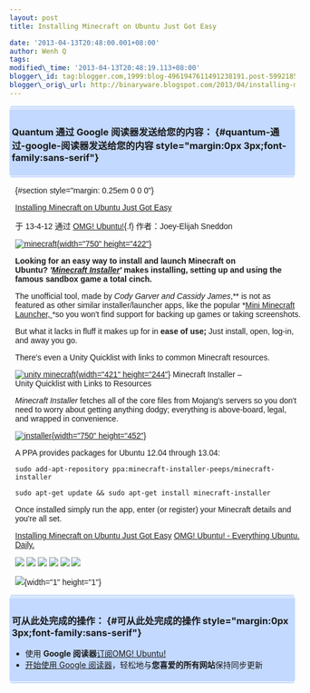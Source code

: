 ```yaml
--- 
layout: post 
title: Installing Minecraft on Ubuntu Just Got Easy

date: '2013-04-13T20:48:00.001+08:00' 
author: Wenh Q
tags:
modified\_time: '2013-04-13T20:48:19.113+08:00' 
blogger\_id: tag:blogger.com,1999:blog-4961947611491238191.post-5992185890213729606
blogger\_orig\_url: http://binaryware.blogspot.com/2013/04/installing-minecraft-on-ubuntu-just-got.html
---
```

<div
style="margin: 0px 2px; padding-top: 1px;    background-color: #c3d9ff; font-size: 1px !important;    line-height: 0px !important;">

 

</div>

<div
style="margin: 0px 1px; padding-top: 1px;    background-color: #c3d9ff; font-size: 1px !important;    line-height: 0px !important;">

 

</div>

<div style="padding: 4px; background-color: #c3d9ff;">

### Quantum 通过 Google 阅读器发送给您的内容： {#quantum-通过-google-阅读器发送给您的内容 style="margin:0px 3px;font-family:sans-serif"}

</div>

<div
style="margin: 0px 1px; padding-top: 1px;    background-color: #c3d9ff; font-size: 1px !important;    line-height: 0px !important;">

 

</div>

<div
style="margin: 0px 2px; padding-top: 1px;    background-color: #c3d9ff; font-size: 1px !important;    line-height: 0px !important;">

 

</div>

<div
style="font-family:sans-serif;overflow:auto;width:100%;margin: 0px 10px">

 {#section style="margin: 0.25em 0 0 0"}

<div>

[Installing Minecraft on Ubuntu Just Got
Easy](http://feedproxy.google.com/~r/d0od/~3/Dvad3l1Rwcw/minecraft-installer-for-ubuntu)

</div>

<div style="margin-bottom: 0.5em">

于 13-4-12 通过 [OMG! Ubuntu!](http://www.omgubuntu.co.uk){.f}
作者：Joey-Elijah Sneddon

</div>



[![minecraft](http://www.omgubuntu.co.uk/wp-content/uploads/2013/04/minecraft.jpg){width="750"
height="422"}](http://www.omgubuntu.co.uk/wp-content/uploads/2013/04/minecraft.jpg)

**Looking for an easy way to install and launch Minecraft on
Ubuntu? *'[Minecraft
Installer](https://launchpad.net/~minecraft-installer-peeps/+archive/minecraft-installer)'*
makes installing, setting up and using the famous sandbox game a total
cinch.**

The unofficial tool, made by *Cody Garver *and *Cassidy James***,** is
not as featured as other similar installer/launcher apps, like the
popular *[Mini Minecraft
Launcher, ](https://apps.ubuntu.com/cat/applications/miniminecraftlauncher/)*so
you won't find support for backing up games or taking screenshots.

But what it lacks in fluff it makes up for in **ease of use;** Just
install, open, log-in, and away you go.

There's even a Unity Quicklist with links to common Minecraft resources.

<div style="width:421px">

[![unity
minecraft](http://www.omgubuntu.co.uk/wp-content/uploads/2013/04/unity.jpg){width="421"
height="244"}](http://www.omgubuntu.co.uk/wp-content/uploads/2013/04/unity.jpg)
Minecraft Installer – Unity Quicklist with Links to Resources

</div>

*Minecraft Installer* fetches all of the core files from Mojang's
servers so you don't need to worry about getting anything dodgy;
everything is above-board, legal, and wrapped in convenience.

[![installer](http://www.omgubuntu.co.uk/wp-content/uploads/2013/04/installer.jpg){width="750"
height="452"}](http://www.omgubuntu.co.uk/wp-content/uploads/2013/04/installer.jpg)

A PPA provides packages for Ubuntu 12.04 through 13.04:

    sudo add-apt-repository ppa:minecraft-installer-peeps/minecraft-installer

    sudo apt-get update && sudo apt-get install minecraft-installer

Once installed simply run the app, enter (or register) your Minecraft
details and you're all set.

[Installing Minecraft on Ubuntu Just Got
Easy](http://www.omgubuntu.co.uk/2013/04/minecraft-installer-for-ubuntu)
[OMG! Ubuntu! - Everything Ubuntu. Daily.](http://www.omgubuntu.co.uk)

<div>

[![](http://feeds.feedburner.com/~ff/d0od?i=Dvad3l1Rwcw:pTsMM80dLUI:wBxX2hOkimM)](http://feeds.feedburner.com/~ff/d0od?a=Dvad3l1Rwcw:pTsMM80dLUI:wBxX2hOkimM)
[![](http://feeds.feedburner.com/~ff/d0od?d=I9og5sOYxJI)](http://feeds.feedburner.com/~ff/d0od?a=Dvad3l1Rwcw:pTsMM80dLUI:I9og5sOYxJI)
[![](http://feeds.feedburner.com/~ff/d0od?d=qj6IDK7rITs)](http://feeds.feedburner.com/~ff/d0od?a=Dvad3l1Rwcw:pTsMM80dLUI:qj6IDK7rITs)
[![](http://feeds.feedburner.com/~ff/d0od?i=Dvad3l1Rwcw:pTsMM80dLUI:V_sGLiPBpWU)](http://feeds.feedburner.com/~ff/d0od?a=Dvad3l1Rwcw:pTsMM80dLUI:V_sGLiPBpWU)
[![](http://feeds.feedburner.com/~ff/d0od?i=Dvad3l1Rwcw:pTsMM80dLUI:gIN9vFwOqvQ)](http://feeds.feedburner.com/~ff/d0od?a=Dvad3l1Rwcw:pTsMM80dLUI:gIN9vFwOqvQ)
[![](http://feeds.feedburner.com/~ff/d0od?d=yIl2AUoC8zA)](http://feeds.feedburner.com/~ff/d0od?a=Dvad3l1Rwcw:pTsMM80dLUI:yIl2AUoC8zA)

</div>

![](http://feeds.feedburner.com/~r/d0od/~4/Dvad3l1Rwcw){width="1"
height="1"}

</div>



<div
style="margin: 0px 2px; padding-top: 1px;    background-color: #c3d9ff; font-size: 1px !important;    line-height: 0px !important;">

 

</div>

<div
style="margin: 0px 1px; padding-top: 1px;    background-color: #c3d9ff; font-size: 1px !important;    line-height: 0px !important;">

 

</div>

<div style="padding: 4px; background-color: #c3d9ff;">

### 可从此处完成的操作： {#可从此处完成的操作 style="margin:0px 3px;font-family:sans-serif"}

-   使用 **Google 阅读器**[订阅OMG!
    Ubuntu!](http://www.google.com/reader/view/feed%2Fhttp%3A%2F%2Fwww.omgubuntu.co.uk%2Ffeed?source=email)
-   [开始使用 Google
    阅读器](http://www.google.com/reader/?source=email)，轻松地与**您喜爱的所有网站**保持同步更新

</div>

<div
style="margin: 0px 1px; padding-top: 1px;    background-color: #c3d9ff; font-size: 1px !important;    line-height: 0px !important;">

 

</div>

<div
style="margin: 0px 2px; padding-top: 1px;    background-color: #c3d9ff; font-size: 1px !important;    line-height: 0px !important;">

 

</div>
